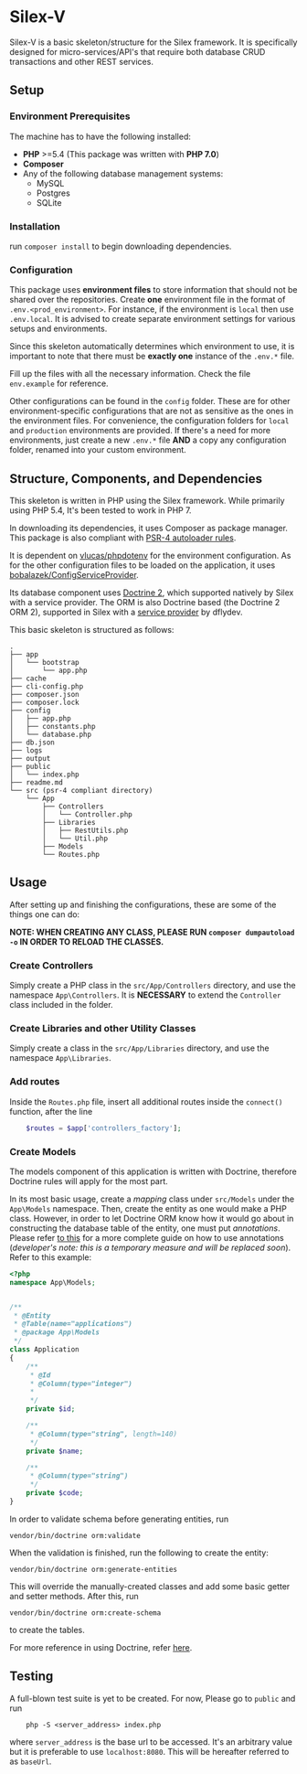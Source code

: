 # Silex-V
Silex-V is a basic skeleton/structure for the Silex framework. It is specifically designed for
micro-services/API's that require both database CRUD transactions and other REST services.


## Setup

### Environment Prerequisites
The machine has to have the following installed:
* **PHP** >=5.4 (This package was written with **PHP 7.0**)
* **Composer**
* Any of the following database management systems:
  - MySQL
  - Postgres
  - SQLite

### Installation
run ```composer install``` to begin downloading dependencies.

### Configuration
This package uses **environment files** to store information that should not be shared 
over the repositories. Create **one** environment file in the format of ```.env.<prod_environment>```.
For instance, if the environment is ```local``` then use ```.env.local```. It is advised to create
separate environment settings for various setups and environments.

Since this skeleton automatically determines which environment to use, it is important to note
that there must be **exactly one** instance of the ```.env.*``` file.

Fill up the files with all the necessary information. Check the file ```env.example```
for reference.

Other configurations can be found in the ```config``` folder. These are for other environment-specific
configurations that are not as sensitive as the ones in the environment files. For convenience, the
configuration folders for ```local``` and ```production``` environments are provided. If there's a need
for more environments, just create a new ```.env.*``` file **AND** a copy any configuration folder,
 renamed into your custom environment.

## Structure, Components, and Dependencies
This skeleton is written in PHP using the Silex framework. While primarily using PHP 5.4, It's been
tested to work in PHP 7.

In downloading its dependencies, it uses Composer as package manager. This package is also compliant
with [PSR-4 autoloader rules](http://www.php-fig.org/psr/psr-4/).

It is dependent on [vlucas/phpdotenv](https://github.com/vlucas/phpdotenv) for the environment
configuration. As for the other configuration files to be loaded on the application, it uses
[bobalazek/ConfigServiceProvider](https://github.com/bobalazek/ConfigServiceProvider).

Its database component uses [Doctrine 2](http://www.doctrine-project.org/), which supported natively
by Silex with a service provider. The ORM is also Doctrine based (the Doctrine 2 ORM 2), supported in
Silex with a [service provider](https://github.com/dflydev/dflydev-doctrine-orm-service-provider)
by dflydev.

This basic skeleton is structured as follows:
```
.
├── app
│   └── bootstrap
│       └── app.php
├── cache
├── cli-config.php
├── composer.json
├── composer.lock
├── config
│   ├── app.php
│   ├── constants.php
│   └── database.php
├── db.json
├── logs
├── output
├── public
│   └── index.php
├── readme.md
└── src (psr-4 compliant directory)
    └── App
        ├── Controllers
        │   └── Controller.php
        ├── Libraries
        │   ├── RestUtils.php
        │   └── Util.php
        ├── Models
        └── Routes.php
```

## Usage
After setting up and finishing the configurations, these are some of the things one can do:

**NOTE: WHEN CREATING ANY CLASS, PLEASE RUN ```composer dumpautoload -o``` IN ORDER TO RELOAD THE
CLASSES.**


### Create Controllers
Simply create a PHP class in the ```src/App/Controllers``` directory, and use the namespace
```App\Controllers```. It is **NECESSARY** to extend the ```Controller``` class included in the folder.

### Create Libraries and other Utility Classes
Simply create a class in the ```src/App/Libraries``` directory, and use the namespace
```App\Libraries```.

### Add routes
Inside the ```Routes.php``` file, insert all additional routes inside the ```connect()```
function, after the line

```php
    $routes = $app['controllers_factory'];
```

### Create Models
The models component of this application is written with Doctrine, therefore Doctrine rules
will apply for the most part.

In its most basic usage, create a *mapping* class under ```src/Models``` under the ```App\Models``` namespace.
Then, create the entity as one would make a PHP class. However, in order to let Doctrine ORM know how
it would go about in constructing the database table of the entity, one must put *annotations*. Please
refer [to this](http://docs.doctrine-project.org/projects/doctrine-common/en/latest/reference/annotations.html)
for a more complete guide on how to use annotations (*developer's note: this is a temporary measure and will be
replaced soon*). Refer to this example:

```php
<?php
namespace App\Models;


/**
 * @Entity
 * @Table(name="applications")
 * @package App\Models
 */
class Application
{
    /**
     * @Id
     * @Column(type="integer")
     *
     */
    private $id;

    /**
     * @Column(type="string", length=140)
     */
    private $name;

    /**
     * @Column(type="string")
     */
    private $code;
}
```

In order to validate schema before generating entities, run

```
vendor/bin/doctrine orm:validate
```

When the validation is finished, run the following to create the entity:

```
vendor/bin/doctrine orm:generate-entities
```

This will override the manually-created classes and add some basic getter and setter methods. After
this, run

```
vendor/bin/doctrine orm:create-schema
```

to create the tables.

For more reference in using Doctrine, refer [here](http://docs.doctrine-project.org/en/latest/#).

## Testing
A full-blown test suite is yet to be created. For now, Please go to ```public``` and run
```
    php -S <server_address> index.php
```
where ```server_address``` is the base url to be accessed. It's an arbitrary value but it is
preferable to use ```localhost:8080```. This will be hereafter referred to as ```baseUrl```.
